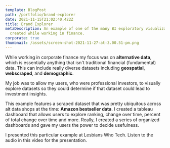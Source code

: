 ```yaml
---
template: BlogPost
path: /portfolio/brand-explorer
date: 2021-11-15T21:02:40.422Z
title: Brand Explorer
metaDescription: An example of one of the many BI exploratory visualizations I
  created while working in finance.
corporate: true
thumbnail: /assets/screen-shot-2021-11-27-at-3.00.51-pm.png
---
```

While working in corporate finance my focus was on **alternative data**, which is essentially anything that isn't traditional financial (fundamental) data. This can include really diverse datasets including **geospatial**, **webscraped**, and **demographic**.

My job was to allow my users, who were professional investors, to visually explore datasets so they could determine if that dataset could lead to investment insights. 

This example features a scraped dataset that was pretty ubiquitous across alt data shops at the time: **Amazon bestseller data**.  I created a tableau dashboard that allows users to explore ranking, change over time, percent of total change over time and more. Really, I created a series of organized dashboards and gave my users the power to decide usefulness.

I presented this particular example at Lesbians Who Tech. Listen to the audio in this video for the presentation.